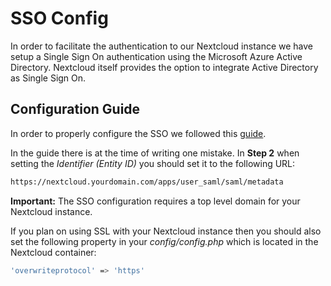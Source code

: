 # SSO Config

In order to facilitate the authentication to our Nextcloud instance we have setup a Single Sign On authentication using 
the Microsoft Azure Active Directory. Nextcloud itself provides the option to integrate Active Directory as Single Sign On.

## Configuration Guide

In order to properly configure the SSO we followed this [guide](https://medium.com/@ntrussell/enable-nextcloud-sso-authentication-through-microsoft-azure-active-directory-saml-abe37d735cd). 

In the guide there is at the time of writing one mistake. In **Step 2** when setting the *Identifier (Entity ID)* you should
set it to the following URL:

```bash
https://nextcloud.yourdomain.com/apps/user_saml/saml/metadata
```

**Important:** The SSO configuration requires a top level domain for your Nextcloud instance.

If you plan on using SSL with your Nextcloud instance then you should also set the following property in your *config/config.php*
which is located in the Nextcloud container:

```bash
'overwriteprotocol' => 'https'
```
